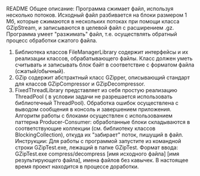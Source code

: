 README
Общее описание:
Программа сжимает файл, используя несколько потоков. Исходный файл разбивается на блоки размером 1 Мб, которые сжимаются в нескольких потоках при помощи класса GZipStream, и записываются в целевой файл с расширением .gz. Программа умеет "разжимать" файл, т.е. осуществлять обратный процесс обработки сжатого файла.
1) Библиотека классов	FileManagerLibrary содержит интерфейсы и их реализации классов, обрабатывающего файлы. Класс должен уметь считывать и записывать блок байт в соответствие с форматом файла (сжатый/обычный). 
2)	GZip содержит абстрактный класс GZipper, описывающий стандарт для классов GZipCompressor и GZipDecompressor. 
3) FixedThreadLibrary представляет из себя простую реализацию ThreadPool ( в условии задачи не разрешается использовать библиотечный ThreadPool).
Обработка ошибок осуществлена с выводом сообщения в консоль и завершением приложения. 
Алгоритм работы с блоками осуществлен с использованием паттерна Producer-Consumer: обработанные блоки складываются в соответствующие коллекции (см. библиотеку классов BlockingCollection),
откуда их "забирает" поток, пишущий в файл.
Инструкции:
Для работы с программой запустите из командной строки GZipTest.exe, лежащий в папке GZipTest. Формат ввода: GZipTest.exe compress/decompress [имя исходного файла] [имя результирующего файла], имена файлов без кавычек.
В настоящее время проект находится в процессе доработки.
